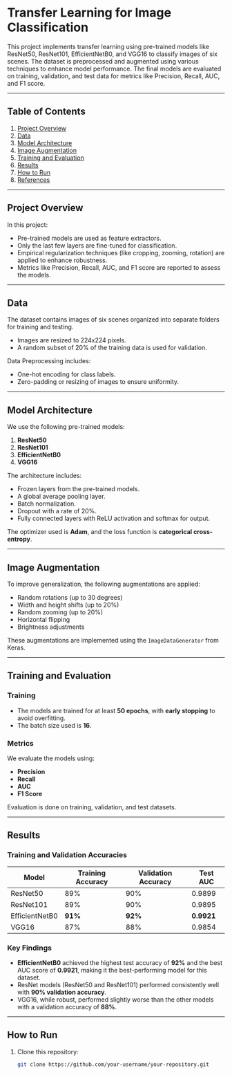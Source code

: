# Transfer Learning for Image Classification

This project implements transfer learning using pre-trained models like ResNet50, ResNet101, EfficientNetB0, and VGG16 to classify images of six scenes. The dataset is preprocessed and augmented using various techniques to enhance model performance. The final models are evaluated on training, validation, and test data for metrics like Precision, Recall, AUC, and F1 score.

---

## Table of Contents

1. [Project Overview](#project-overview)
2. [Data](#data)
3. [Model Architecture](#model-architecture)
4. [Image Augmentation](#image-augmentation)
5. [Training and Evaluation](#training-and-evaluation)
6. [Results](#results)
7. [How to Run](#how-to-run)
8. [References](#references)

---

## Project Overview

In this project:
- Pre-trained models are used as feature extractors.
- Only the last few layers are fine-tuned for classification.
- Empirical regularization techniques (like cropping, zooming, rotation) are applied to enhance robustness.
- Metrics like Precision, Recall, AUC, and F1 score are reported to assess the models.

---

## Data

The dataset contains images of six scenes organized into separate folders for training and testing.  
- Images are resized to 224x224 pixels.
- A random subset of 20% of the training data is used for validation.

Data Preprocessing includes:
- One-hot encoding for class labels.
- Zero-padding or resizing of images to ensure uniformity.

---

## Model Architecture

We use the following pre-trained models:
1. **ResNet50**
2. **ResNet101**
3. **EfficientNetB0**
4. **VGG16**

The architecture includes:
- Frozen layers from the pre-trained models.
- A global average pooling layer.
- Batch normalization.
- Dropout with a rate of 20%.
- Fully connected layers with ReLU activation and softmax for output.

The optimizer used is **Adam**, and the loss function is **categorical cross-entropy**.

---

## Image Augmentation

To improve generalization, the following augmentations are applied:
- Random rotations (up to 30 degrees)
- Width and height shifts (up to 20%)
- Random zooming (up to 20%)
- Horizontal flipping
- Brightness adjustments

These augmentations are implemented using the `ImageDataGenerator` from Keras.

---

## Training and Evaluation

### Training
- The models are trained for at least **50 epochs**, with **early stopping** to avoid overfitting.
- The batch size used is **16**.

### Metrics
We evaluate the models using:
- **Precision**
- **Recall**
- **AUC**
- **F1 Score**

Evaluation is done on training, validation, and test datasets.

---

## Results

### Training and Validation Accuracies
| Model          | Training Accuracy | Validation Accuracy | Test AUC    |
|-----------------|-------------------|---------------------|-------------|
| ResNet50       | 89%              | 90%                | 0.9899      |
| ResNet101      | 89%              | 90%                | 0.9895      |
| EfficientNetB0 | **91%**          | **92%**            | **0.9921**  |
| VGG16          | 87%              | 88%                | 0.9854      |

### Key Findings
- **EfficientNetB0** achieved the highest test accuracy of **92%** and the best AUC score of **0.9921**, making it the best-performing model for this dataset.
- ResNet models (ResNet50 and ResNet101) performed consistently well with **90% validation accuracy**.
- VGG16, while robust, performed slightly worse than the other models with a validation accuracy of **88%**.

---

## How to Run

1. Clone this repository:
   ```bash
   git clone https://github.com/your-username/your-repository.git
